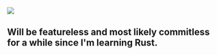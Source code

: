 <h1>
    <a href="https://github.com/h4rldev/ani.rs">
        <img src="https://capsule-render.vercel.app/api?type=transparent&text=ani.rs&fontSize=50&desc=A%20simple,%20fast,%20efficient%20scraper,%20downloader,%20streamer,%20and%20grabber.&fontColor=005363&height=256&animation=twinkling">
    </a>
</h1>

<h2>
    Will be featureless and most likely commitless for a while since I'm learning Rust.
</h2>